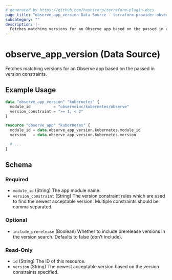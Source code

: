 ```yaml
---
# generated by https://github.com/hashicorp/terraform-plugin-docs
page_title: "observe_app_version Data Source - terraform-provider-observe"
subcategory: ""
description: |-
  Fetches matching versions for an Observe app based on the passed in version constraints.
---
```


# observe_app_version (Data Source)

Fetches matching versions for an Observe app based on the passed in version constraints.

## Example Usage

```terraform
data "observe_app_version" "kubernetes" {
  module_id          = "observeinc/kubernetes/observe"
  version_constraint = ">= 1, < 2"
}

resource "observe_app" "kubernetes" {
  module_id = data.observe_app_version.kubernetes.module_id
  version   = data.observe_app_version.kubernetes.version

  # ...
}
```

<!-- schema generated by tfplugindocs -->
## Schema

### Required

- `module_id` (String) The app module name.
- `version_constraint` (String) The version constraint rules which are used to find the newest acceptable version.  Multiple constraints should be comma separated.

### Optional

- `include_prerelease` (Boolean) Whether to include prerelease versions in the version search. Defaults to false (don't include).

### Read-Only

- `id` (String) The ID of this resource.
- `version` (String) The newest acceptable version based on the version constraints specified.
